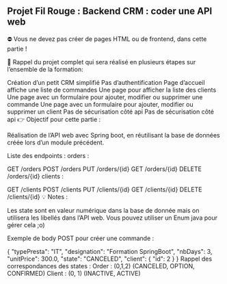 Projet Fil Rouge : Backend CRM : coder une API web
---------------
⛔ Vous ne devez pas créer de pages HTML ou de frontend, dans cette partie !

📌 Rappel du projet complet qui sera réalisé en plusieurs étapes sur l’ensemble de la formation:

Création d’un petit CRM simplifié
Pas d’authentification
Page d’accueil affiche une liste de commandes
Une page pour afficher la liste des clients
Une page avec un formulaire pour ajouter, modifier ou supprimer une commande
Une page avec un formulaire pour ajouter, modifier ou supprimer un client Pas de sécurisation côté api
Pas de sécurisation côté api
👉 Objectif pour cette partie :

Réalisation de l’API web avec Spring boot, en réutilisant la base de données créée lors d’un module précédent.

Liste des endpoints :
orders :

GET /orders
POST /orders
PUT /orders/{id}
GET /orders/{id}
DELETE /orders/{id}
clients :

GET /clients
POST /clients
PUT /clients/{id}
GET /clients/{id}
DELETE /clients/{id}
💡 Notes :

Les state sont en valeur numérique dans la base de donnée mais on utilisera les libellés dans l’API web. Vous pouvez utiliser un Enum java pour gérer cela ;o)

Exemple de body POST pour créer une commande :

{
  "typePresta": "IT",
  "designation": "Formation SpringBoot",
  "nbDays": 3,
  "unitPrice": 300.0,
  "state": "CANCELED",
  "client": {
    "id": 2
  }
}
Rappel des correspondances des states :
Order : (0,1,2) (CANCELED, OPTION, CONFIRMED)
Client : (0, 1) (INACTIVE, ACTIVE)
